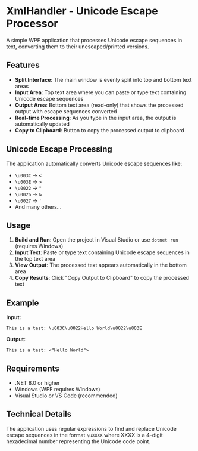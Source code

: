 # XmlHandler - Unicode Escape Processor

A simple WPF application that processes Unicode escape sequences in text, converting them to their unescaped/printed versions.

## Features

- **Split Interface**: The main window is evenly split into top and bottom text areas
- **Input Area**: Top text area where you can paste or type text containing Unicode escape sequences
- **Output Area**: Bottom text area (read-only) that shows the processed output with escape sequences converted
- **Real-time Processing**: As you type in the input area, the output is automatically updated
- **Copy to Clipboard**: Button to copy the processed output to clipboard

## Unicode Escape Processing

The application automatically converts Unicode escape sequences like:
- `\u003C` → `<`
- `\u003E` → `>`
- `\u0022` → `"`
- `\u0026` → `&`
- `\u0027` → `'`
- And many others...

## Usage

1. **Build and Run**: Open the project in Visual Studio or use `dotnet run` (requires Windows)
2. **Input Text**: Paste or type text containing Unicode escape sequences in the top text area
3. **View Output**: The processed text appears automatically in the bottom area
4. **Copy Results**: Click "Copy Output to Clipboard" to copy the processed text

## Example

**Input:**
```
This is a test: \u003C\u0022Hello World\u0022\u003E
```

**Output:**
```
This is a test: <"Hello World">
```

## Requirements

- .NET 8.0 or higher
- Windows (WPF requires Windows)
- Visual Studio or VS Code (recommended)

## Technical Details

The application uses regular expressions to find and replace Unicode escape sequences in the format `\uXXXX` where XXXX is a 4-digit hexadecimal number representing the Unicode code point.